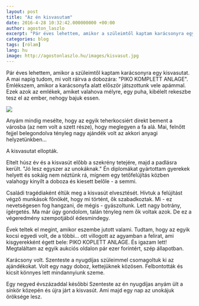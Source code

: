 ```yaml
---
layout: post
title: "Az én kisvasutam"
date: 2016-4-28 10:32:42.000000000 +00:00
author: agoston_laszlo
excerpt: "Pár éves lehettem, amikor a szüleimtől kaptam karácsonyra egy kisvasutat. Ez állt a dobozán: PIKO KOMPLETT ANLAGE. Emlékszem, amikor a karácsonyfa alatt először játszottunk vele apámmal. Ezek azok az emlékek, amiket valahova mélyre, egy puha, kibélelt rekeszbe tesz el az ember, nehogy bajuk essen."
categories: blog
tags: [rólam]
lang: hu
image: http://agostonlaszlo.hu/images/kisvasut.jpg
---
```

Pár éves lehettem, amikor a szüleimtől kaptam karácsonyra egy kisvasutat. A mai napig tudom, mi volt ráírva a dobozára: "PIKO KOMPLETT ANLAGE". Emlékszem, amikor a karácsonyfa alatt először játszottunk vele apámmal. Ezek azok az emlékek, amiket valahova mélyre, egy puha, kibélelt rekeszbe tesz el az ember, nehogy bajuk essen.

![](http://agostonlaszlo.hu/images/kisvasut.jpg)

Anyám mindig mesélte, hogy az egyik teherkocsiért direkt bement a városba (az nem volt a szett része), hogy meglegyen a fa alá. Mai, felnőtt fejjel belegondolva tényleg nagy ajándék volt az akkori anyagi helyzetünkben...

A kisvasutat ellopták.

Eltelt húsz év és a kisvasút előbb a szekrény tetejére, majd a padlásra került. "Jó lesz egyszer az unokáknak." Én diplomákat gyártottam gyerekek helyett és sokáig nem néztünk rá, mígnem egy tetőfelújítás közben valahogy kinyílt a doboza és kiesett belőle - a semmi.

Családi tragédiaként éltük meg a kisvasút elvesztését. Hívtuk a felújítást végző munkások főnökét, hogy mi történt, ők szabadkoztak. Mi - ez nevetségesen fog hangzani, de mégis - gyászoltunk. Lett nagy botrány, ígérgetés. Ma már úgy gondolom, talán tényleg nem ők voltak azok. De ez a végeredmény szempotjából édesmindegy.

Évek teltek el megint, amikor eszembe jutott valami. Tudtam, hogy az egyik kocsi egyedi volt, de a többi... ott villogott az agyamban a felirat, ami kisgyerekként égett bele: PIKO KOPLETT ANLAGE. És igazam lett! Megtaláltam az egyik aukciós oldalon pár ezer forintért, szép állapotban.

Karácsony volt. Szenteste a nyugdíjas szüleimmel csomagoltuk ki az ajándékokat. Volt egy nagy doboz, kettejüknek közösen. Felbontották és kicsit könnyes lett mindannyiunk szeme.

Egy negyed évszázaddal későbbi Szenteste az én nyugdíjas anyám ült a sínkör közepén és újra járt a kisvasút. Ami majd egy nap az unokájuk öröksége lesz.
